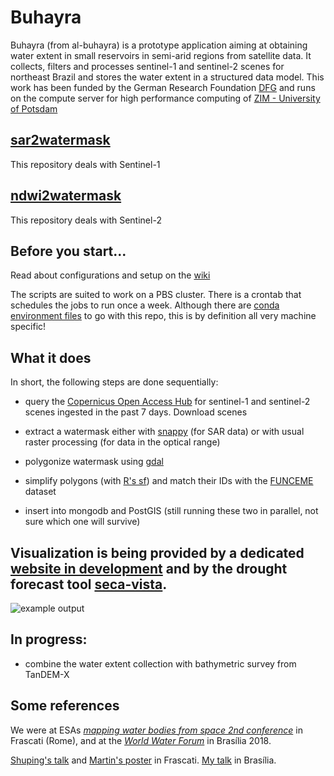 # Buhayra

Buhayra (from al-buhayra) is a prototype application aiming at obtaining water extent in small reservoirs in semi-arid regions from satellite data. It collects, filters and processes sentinel-1 and sentinel-2 scenes for northeast Brazil and stores the water extent in a structured data model. This work has been funded by the German Research Foundation [DFG](http://gepris.dfg.de/gepris/projekt/266418622) and runs on the compute server for high performance computing of [ZIM - University of Potsdam](http://www.uni-potsdam.de/de/zim/angebote-loesungen/hpc.html)

## [sar2watermask](https://github.com/jmigueldelgado/buhayra/tree/master/sar2watermask)

This repository deals with Sentinel-1

## [ndwi2watermask](https://github.com/jmigueldelgado/buhayra/tree/master/ndwi2watermask)

This repository deals with Sentinel-2

## Before you start...

Read about configurations and setup on the [wiki](https://github.com/jmigueldelgado/sar2watermask/wiki)

The scripts are suited to work on a PBS cluster. There is a crontab that schedules the jobs to run once a week. Although there are [conda environment files](https://conda.io/docs/user-guide/tasks/manage-environments.html#sharing-an-environment) to go with this repo, this is by definition all very machine specific!

## What it does

In short, the following steps are done sequentially:

- query the [Copernicus Open Access Hub](https://scihub.copernicus.eu/) for sentinel-1 and sentinel-2 scenes ingested in the past 7 days. Download scenes

- extract a watermask either with [snappy](http://step.esa.int/main/toolboxes/snap/) (for SAR data) or with usual raster processing (for data in the optical range)

- polygonize watermask using [gdal](https://pypi.python.org/pypi/GDAL/)

- simplify polygons (with [R's sf](https://github.com/r-spatial/sf/)) and match their IDs with the [FUNCEME](https://www.funceme.br/) dataset

- insert into mongodb and PostGIS (still running these two in parallel, not sure which one will survive)

## Visualization is being provided by a dedicated [website in development](http://141.89.96.184/) and by the drought forecast tool [seca-vista](http://seca-vista.geo.uni-potsdam.de/).

![example output](https://raw.githubusercontent.com/jmigueldelgado/sar2watermask/master/tests/screenshot.png)


## In progress:
- combine the water extent collection with bathymetric survey from TanDEM-X

## Some references

We were at ESAs [_mapping water bodies from space 2nd conference_](http://mwbs2018.esa.int/) in Frascati (Rome), and at the [_World Water Forum_](http://www.worldwaterforum8.org/) in Brasília 2018.

[Shuping's talk](presentation167.pdf) and [Martin's poster](poster08.pdf) in Frascati. [My talk](wwf2018.pdf) in Brasília.